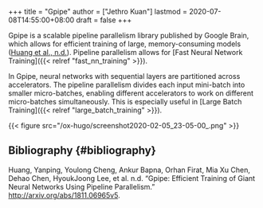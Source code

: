 +++
title = "Gpipe"
author = ["Jethro Kuan"]
lastmod = 2020-07-08T14:55:00+08:00
draft = false
+++

Gpipe is a scalable pipeline parallelism library published by Google
Brain, which allows for efficient training of large, memory-consuming
models ([Huang et al., n.d.](#orgd9f7ca5)). Pipeline parallelism allows for
[Fast Neural Network Training]({{< relref "fast_nn_training" >}}).

In Gpipe, neural networks with sequential layers are partitioned
across accelerators. The pipeline parallelism divides each input
mini-batch into smaller micro-batches, enabling different accelerators
to work on different micro-batches simultaneously. This is especially
useful in [Large Batch Training]({{< relref "large_batch_training" >}}).

{{< figure src="/ox-hugo/screenshot2020-02-05_23-05-00_.png" >}}

## Bibliography {#bibliography}

<a id="orgd9f7ca5"></a>Huang, Yanping, Youlong Cheng, Ankur Bapna, Orhan Firat, Mia Xu Chen, Dehao Chen, HyoukJoong Lee, et al. n.d. “Gpipe: Efficient Training of Giant Neural Networks Using Pipeline Parallelism.” <http://arxiv.org/abs/1811.06965v5>.
